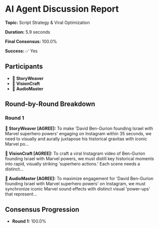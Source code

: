 # AI Agent Discussion Report

**Topic:** Script Strategy & Viral Optimization

**Duration:** 5.9 seconds

**Final Consensus:** 100.0%

**Success:** ✅ Yes

## Participants

- 📝 **StoryWeaver**
- 🎨 **VisionCraft**
- 🎵 **AudioMaster**

## Round-by-Round Breakdown

### Round 1

**📝 StoryWeaver [AGREE]:** To make 'David Ben-Gurion founding Israel with Marvel superhero powers' engaging on Instagram within 35 seconds, we need to visually and aurally juxtapose his historical gravitas with iconic Marvel po...

**🎨 VisionCraft [AGREE]:** To craft a viral Instagram video of Ben-Gurion founding Israel with Marvel powers, we must distill key historical moments into rapid, visually striking 'superhero actions.' Each scene needs a distinct...

**🎵 AudioMaster [AGREE]:** To maximize engagement for 'David Ben-Gurion founding Israel with Marvel superhero powers' on Instagram, we must synchronize iconic Marvel sound effects with distinct visual 'power-ups' that represent...

## Consensus Progression

- **Round 1:** 100.0%
